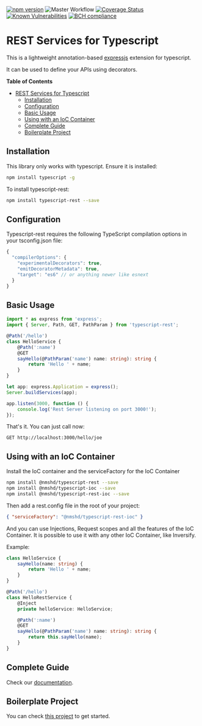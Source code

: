 [![npm version](https://badge.fury.io/js/typescript-rest.svg)](https://badge.fury.io/js/typescript-rest)
![Master Workflow](https://github.com/thiagobustamante/typescript-rest/workflows/Master%20Workflow/badge.svg)
[![Coverage Status](https://codecov.io/gh/thiagobustamante/typescript-rest/branch/master/graph/badge.svg)](https://codecov.io/gh/thiagobustamante/typescript-rest)
[![Known Vulnerabilities](https://snyk.io/test/github/thiagobustamante/typescript-rest/badge.svg?targetFile=package.json)](https://snyk.io/test/github/thiagobustamante/typescript-rest?targetFile=package.json)
[![BCH compliance](https://bettercodehub.com/edge/badge/thiagobustamante/typescript-rest?branch=master)](https://bettercodehub.com/)

# REST Services for Typescript

This is a lightweight annotation-based [expressjs](http://expressjs.com/) extension for typescript.

It can be used to define your APIs using decorators.

**Table of Contents**

- [REST Services for Typescript](#rest-services-for-typescript)
    - [Installation](#installation)
    - [Configuration](#configuration)
    - [Basic Usage](#basic-usage)
    - [Using with an IoC Container](#using-with-an-ioc-container)
    - [Complete Guide](#complete-guide)
    - [Boilerplate Project](#boilerplate-project)

## Installation

This library only works with typescript. Ensure it is installed:

```bash
npm install typescript -g
```

To install typescript-rest:

```bash
npm install typescript-rest --save
```

## Configuration

Typescript-rest requires the following TypeScript compilation options in your tsconfig.json file:

```typescript
{
  "compilerOptions": {
    "experimentalDecorators": true,
    "emitDecoratorMetadata": true,
    "target": "es6" // or anything newer like esnext
  }
}
```

## Basic Usage

```typescript
import * as express from 'express';
import { Server, Path, GET, PathParam } from 'typescript-rest';

@Path('/hello')
class HelloService {
    @Path(':name')
    @GET
    sayHello(@PathParam('name') name: string): string {
        return 'Hello ' + name;
    }
}

let app: express.Application = express();
Server.buildServices(app);

app.listen(3000, function () {
    console.log('Rest Server listening on port 3000!');
});
```

That's it. You can just call now:

```
GET http://localhost:3000/hello/joe
```

## Using with an IoC Container

Install the IoC container and the serviceFactory for the IoC Container

```bash
npm install @nmshd/typescript-rest --save
npm install @nmshd/typescript-ioc --save
npm install @nmshd/typescript-rest-ioc --save
```

Then add a rest.config file in the root of your project:

```json
{ "serviceFactory": "@nmshd/typescript-rest-ioc" }
```

And you can use Injections, Request scopes and all the features of the IoC Container. It is possible to use it with any other IoC Container, like Inversify.

Example:

```typescript
class HelloService {
    sayHello(name: string) {
        return 'Hello ' + name;
    }
}

@Path('/hello')
class HelloRestService {
    @Inject
    private helloService: HelloService;

    @Path(':name')
    @GET
    sayHello(@PathParam('name') name: string): string {
        return this.sayHello(name);
    }
}
```

## Complete Guide

Check our [documentation](https://github.com/thiagobustamante/typescript-rest/wiki).

## Boilerplate Project

You can check [this project](https://github.com/vrudikov/typescript-rest-boilerplate) to get started.
